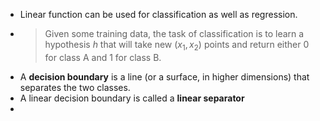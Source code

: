 - Linear function can be used for classification as well as regression.
- > Given some training data, the task of classification is to learn a hypothesis $h$ that will take new $(x_1, x_2)$ points and return either $0$ for class A and $1$ for class B.
- A **decision boundary** is a line (or a surface, in higher dimensions) that separates the two classes.
- A linear decision boundary is called a **linear separator**
-